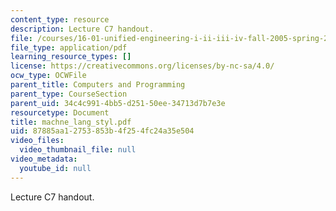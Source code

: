 ```yaml
---
content_type: resource
description: Lecture C7 handout.
file: /courses/16-01-unified-engineering-i-ii-iii-iv-fall-2005-spring-2006/87885aa12753853b4f254fc24a35e504_machne_lang_styl.pdf
file_type: application/pdf
learning_resource_types: []
license: https://creativecommons.org/licenses/by-nc-sa/4.0/
ocw_type: OCWFile
parent_title: Computers and Programming
parent_type: CourseSection
parent_uid: 34c4c991-4bb5-d251-50ee-34713d7b7e3e
resourcetype: Document
title: machne_lang_styl.pdf
uid: 87885aa1-2753-853b-4f25-4fc24a35e504
video_files:
  video_thumbnail_file: null
video_metadata:
  youtube_id: null
---
```

Lecture C7 handout.